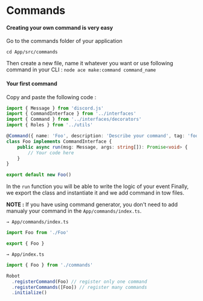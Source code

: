 # Commands

#### Creating your own command is very easy

Go to the commands folder of your application

```
cd App/src/commands
```

Then create a new file, name it whatever you want or use following command in your CLI :
`node ace make:command command_name`

#### Your first command

Copy and paste the following code :

```ts
import { Message } from 'discord.js'
import { CommandInterface } from '../interfaces'
import { Command } from '../interfaces/decorators'
import { Roles } from '../utils'

@Command({ name: 'Foo', description: 'Describe your command', tag: 'foo', roles: [Roles.FOO] })
class Foo implements CommandInterface {
	public async run(msg: Message, args: string[]): Promise<void> {
		// Your code here
	}
}

export default new Foo()
```

In the `run` function you will be able to write the logic of your event
Finally, we export the class and instantiate it and we add command in tow files.

**NOTE :** If you have using command generator, you don't need to add manualy your command in the `App/commands/index.ts`.

`→ App/commands/index.ts`

```ts
import Foo from './Foo'

export { Foo }
```

`→ App/index.ts`

```ts
import { Foo } from './commands'

Robot
  .registerCommand(Foo) // register only one command
  .registerCommands([Foo]) // register many commands
  .initialize()
```
